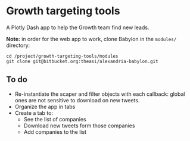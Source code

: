 # Growth targeting tools

A Plotly Dash app to help the Growth team find new leads.

__Note:__ in order for the web app to work, clone Babylon in the `modules/` directory:
```
cd /project/growth-targeting-tools/modules
git clone git@bitbucket.org:theasi/alexandria-babylon.git
```

## To do
* Re-instantiate the scaper and filter objects with each callback: global ones are not sensitive to download on new tweets.
* Organize the app in tabs
* Create a tab to:
    * See the list of companies
    * Download new tweets form those companies
    * Add companies to the list